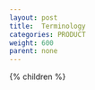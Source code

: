 ```yaml
---
layout: post
title:  Terminology
categories: PRODUCT
weight: 600
parent: none
---
```


{% children %}
